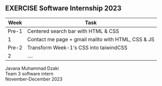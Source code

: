 ## EXERCISE Software Internship 2023
| Week | Task |
| ------ | ------ |
| Pre-1 | Centered search bar with HTML & CSS |
| 1 | Contact me page + gmail mailto with HTML, CSS & JS|
| Pre-2 | Transform Week-1's CSS into taiwindCSS|
| 2 | .... |

Javana Muhammad Dzaki  
Team 3 software intern  
November-December 2023

